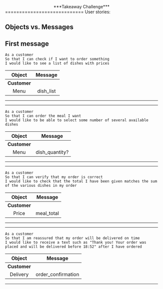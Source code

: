 <center>***Takeaway Challenge***</center>
============================
User stories:


Objects vs. Messages
----------------------
First message
----------------------

```
As a customer
So that I can check if I want to order something
I would like to see a list of dishes with prices
```
|Object|Message|
|:--:|:--:|
|**Customer**||
|Menu|dish_list|
----------------------

----------------------
```
As a customer
So that I can order the meal I want
I would like to be able to select some number of several available dishes
```
|Object|Message|
|:--:|:--:|
|**Customer**||
|Menu|dish_quantity?|
----------------------
----------------------

```
As a customer
So that I can verify that my order is correct
I would like to check that the total I have been given matches the sum of the various dishes in my order
```
|Object|Message|
|:--:|:--:|
|**Customer**||
|Price|meal_total|

----------------------
----------------------

```
As a customer
So that I am reassured that my order will be delivered on time
I would like to receive a text such as "Thank you! Your order was placed and will be delivered before 18:52" after I have ordered
```

|Object|Message|
|:--:|:--:|
|**Customer**||
|Delivery|order_confirmation|

----------------------

